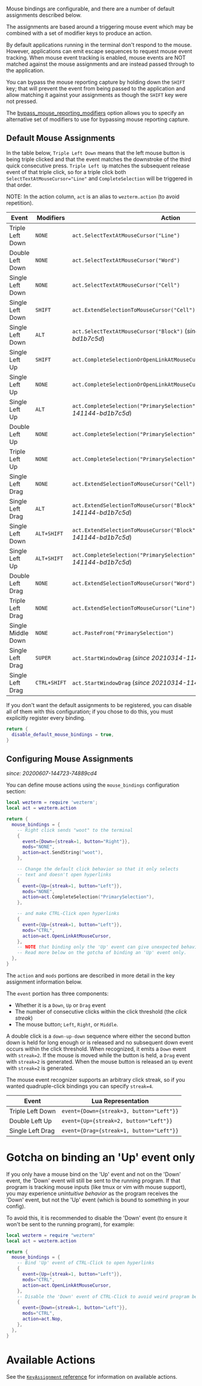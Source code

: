 Mouse bindings are configurable, and there are a number of default assignments
described below.

The assignments are based around a triggering mouse event which may be combined
with a set of modifier keys to produce an action.

By default applications running in the terminal don't respond to the mouse.
However, applications can emit escape sequences to request mouse event tracking.
When mouse event tracking is enabled, mouse events are NOT matched against
the mouse assignments and are instead passed through to the application.

You can bypass the mouse reporting capture by holding down the `SHIFT` key;
that will prevent the event from being passed to the application and allow matching
it against your assignments as though the `SHIFT` key were not pressed.

The [bypass_mouse_reporting_modifiers](lua/config/bypass_mouse_reporting_modifiers.md)
option allows you to specify an alternative set of modifiers to use for
bypassing mouse reporting capture.

## Default Mouse Assignments

In the table below, `Triple Left Down` means that the left mouse button is
being triple clicked and that the event matches the downstroke of the third
quick consecutive press.  `Triple Left Up` matches the subsequent release event
of that triple click, so for a triple click both
`SelectTextAtMouseCursor="Line"` and `CompleteSelection` will be triggered in
that order.

NOTE: In the action column, `act` is an alias to `wezterm.action` (to avoid repetition).

| Event | Modifiers | Action |
| --------- | --- | ------ |
| Triple Left Down | `NONE`   | `act.SelectTextAtMouseCursor("Line")`  |
| Double Left Down | `NONE`   | `act.SelectTextAtMouseCursor("Word")`  |
| Single Left Down | `NONE`   | `act.SelectTextAtMouseCursor("Cell")`  |
| Single Left Down | `SHIFT`   | `act.ExtendSelectionToMouseCursor("Cell")`  |
| Single Left Down | `ALT`   | `act.SelectTextAtMouseCursor("Block")`  (*since: 20220624-141144-bd1b7c5d*) |
| Single Left Up | `SHIFT`   | `act.CompleteSelectionOrOpenLinkAtMouseCursor("PrimarySelection")`  |
| Single Left Up | `NONE`   | `act.CompleteSelectionOrOpenLinkAtMouseCursor("PrimarySelection")`  |
| Single Left Up | `ALT`   | `act.CompleteSelection("PrimarySelection")`  (*since: 20220624-141144-bd1b7c5d*) |
| Double Left Up | `NONE`   | `act.CompleteSelection("PrimarySelection")`  |
| Triple Left Up | `NONE`   | `act.CompleteSelection("PrimarySelection")`  |
| Single Left Drag | `NONE`   | `act.ExtendSelectionToMouseCursor("Cell")`  |
| Single Left Drag | `ALT`   | `act.ExtendSelectionToMouseCursor("Block")` (*since: 20220624-141144-bd1b7c5d*) |
| Single Left Down | `ALT+SHIFT`   | `act.ExtendSelectionToMouseCursor("Block")`  (*since: 20220624-141144-bd1b7c5d*) |
| Single Left Up | `ALT+SHIFT`   | `act.CompleteSelection("PrimarySelection")`  (*since: 20220624-141144-bd1b7c5d*) |
| Double Left Drag | `NONE`   | `act.ExtendSelectionToMouseCursor("Word")`  |
| Triple Left Drag | `NONE`   | `act.ExtendSelectionToMouseCursor("Line")`  |
| Single Middle Down | `NONE`   | `act.PasteFrom("PrimarySelection")`  |
| Single Left Drag | `SUPER` | `act.StartWindowDrag` (*since 20210314-114017-04b7cedd*) |
| Single Left Drag | `CTRL+SHIFT` | `act.StartWindowDrag` (*since 20210314-114017-04b7cedd*) |

If you don't want the default assignments to be registered, you can
disable all of them with this configuration; if you chose to do this,
you must explicitly register every binding.

```lua
return {
  disable_default_mouse_bindings = true,
}
```

## Configuring Mouse Assignments

*since: 20200607-144723-74889cd4*

You can define mouse actions using the `mouse_bindings` configuration section:

```lua
local wezterm = require 'wezterm';
local act = wezterm.action

return {
  mouse_bindings = {
    -- Right click sends "woot" to the terminal
    {
      event={Down={streak=1, button="Right"}},
      mods="NONE",
      action=act.SendString("woot"),
    },

    -- Change the default click behavior so that it only selects
    -- text and doesn't open hyperlinks
    {
      event={Up={streak=1, button="Left"}},
      mods="NONE",
      action=act.CompleteSelection("PrimarySelection"),
    },

    -- and make CTRL-Click open hyperlinks
    {
      event={Up={streak=1, button="Left"}},
      mods="CTRL",
      action=act.OpenLinkAtMouseCursor,
    },
    -- NOTE that binding only the 'Up' event can give unexpected behaviors.
    -- Read more below on the gotcha of binding an 'Up' event only.
  },
}
```

The `action` and `mods` portions are described in more detail in the key assignment
information below.

The `event` portion has three components:

* Whether it is a `Down`, `Up` or `Drag` event
* The number of consecutive clicks within the click threshold (the *click streak*)
* The mouse button; `Left`, `Right`, or `Middle`.

A double click is a `down-up-down` sequence where either the second button down
is held for long enough or is released and no subsequent down event occurs
within the click threshold.  When recognized, it emits a `Down` event with
`streak=2`.  If the mouse is moved while the button is held, a `Drag` event
with `streak=2` is generated.  When the mouse button is released an `Up` event
with `streak=2` is generated.

The mouse event recognizer supports an arbitrary click streak, so if
you wanted quadruple-click bindings you can specify `streak=4`.

| Event             | Lua Representation  |
| ----------------- | ------------------- |
| Triple Left Down  | `event={Down={streak=3, button="Left"}}` |
| Double Left Up  | `event={Up={streak=2, button="Left"}}` |
| Single Left Drag  | `event={Drag={streak=1, button="Left"}}` |


# Gotcha on binding an 'Up' event only

If you only have a mouse bind on the 'Up' event and not on the 'Down' event,
the 'Down' event will still be sent to the running program.
If that program is tracking mouse inputs (like tmux or vim with mouse support),
you may experience _unintuitive behavior_ as the program receives the 'Down'
event, but not the 'Up' event (which is bound to something in your config).

To avoid this, it is recommended to disable the 'Down' event (to ensure it won't
be sent to the running program), for example:
```lua
local wezterm = require "wezterm"
local act = wezterm.action

return {
  mouse_bindings = {
    -- Bind 'Up' event of CTRL-Click to open hyperlinks
    {
      event={Up={streak=1, button="Left"}},
      mods="CTRL",
      action=act.OpenLinkAtMouseCursor,
    },
    -- Disable the 'Down' event of CTRL-Click to avoid weird program behaviors
    {
      event={Down={streak=1, button="Left"}},
      mods="CTRL",
      action=act.Nop,
    },
  },
}
```


# Available Actions

See the [`KeyAssignment` reference](lua/keyassignment/index.md) for information
on available actions.
